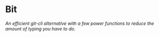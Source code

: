 # Bit

_An efficient git-cli alternative with a few power functions to reduce the amount of typing you have to do._